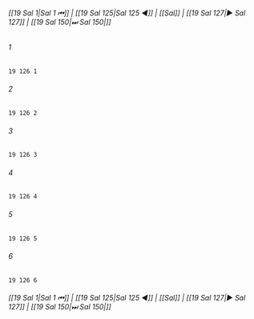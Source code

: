 
###### [[19 Sal 1|Sal 1 ⏮]] | [[19 Sal 125|Sal 125 ◀]] | [[Sal]] | [[19 Sal 127|▶ Sal 127]] | [[19 Sal 150|⏭ Sal 150|]]

###### 1
``` verse
19 126 1 
```
###### 2
``` verse
19 126 2 
```
###### 3
``` verse
19 126 3 
```
###### 4
``` verse
19 126 4 
```
###### 5
``` verse
19 126 5 
```
###### 6
``` verse
19 126 6 
```

###### [[19 Sal 1|Sal 1 ⏮]] | [[19 Sal 125|Sal 125 ◀]] | [[Sal]] | [[19 Sal 127|▶ Sal 127]] | [[19 Sal 150|⏭ Sal 150|]]

